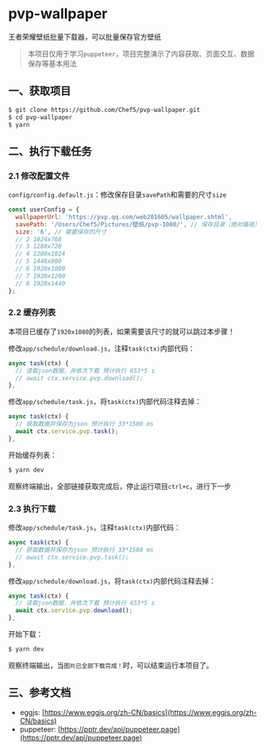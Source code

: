 # pvp-wallpaper

王者荣耀壁纸批量下载器，可以批量保存官方壁纸

> 本项目仅用于学习`puppeteer`，项目完整演示了内容获取、页面交互、数据保存等基本用法

## 一、获取项目

``` bash
$ git clone https://github.com/Chef5/pvp-wallpaper.git
$ cd pvp-wallpaper
$ yarn
```

## 二、执行下载任务

### 2.1 修改配置文件

`config/config.default.js`：修改保存目录`savePath`和需要的尺寸`size`

``` js
const userConfig = {
  wallpaperUrl: 'https://pvp.qq.com/web201605/wallpaper.shtml',
  savePath: '/Users/Chef5/Pictures/壁纸/pvp-1080/', // 保存目录（绝对路径）
  size: '6', // 需要保存的尺寸
  // 2 1024x768
  // 3 1280x720
  // 4 1280x1024
  // 5 1440x900
  // 6 1920x1080
  // 7 1920x1200
  // 8 1920x1440
};
```

### 2.2 缓存列表

本项目已缓存了`1920x1080`的列表，如果需要该尺寸的就可以跳过本步骤！

修改`app/schedule/download.js`，注释`task(ctx)`内部代码：

``` js
async task(ctx) {
  // 读取json数据，并依次下载 预计执行 653*5 s
  // await ctx.service.pvp.download();
},
```

修改`app/schedule/task.js`，将`task(ctx)`内部代码注释去掉：

``` js
async task(ctx) {
  // 获取数据并保存为json 预计执行 33*1500 ms
  await ctx.service.pvp.task();
},
```

开始缓存列表：

``` bash
$ yarn dev
```

观察终端输出，全部链接获取完成后，停止运行项目`ctrl+c`，进行下一步

### 2.3 执行下载

修改`app/schedule/task.js`，注释`task(ctx)`内部代码：

``` js
async task(ctx) {
  // 获取数据并保存为json 预计执行 33*1500 ms
  // await ctx.service.pvp.task();
},
```

修改`app/schedule/download.js`，将`task(ctx)`内部代码注释去掉：

``` js
async task(ctx) {
  // 读取json数据，并依次下载 预计执行 653*5 s
  await ctx.service.pvp.download();
},
```

开始下载：

``` bash
$ yarn dev
```

观察终端输出，当`图片已全部下载完成！`时，可以结束运行本项目了。

## 三、参考文档

- eggjs: [https://www.eggjs.org/zh-CN/basics](https://www.eggjs.org/zh-CN/basics)
- puppeteer: [https://pptr.dev/api/puppeteer.page](https://pptr.dev/api/puppeteer.page)